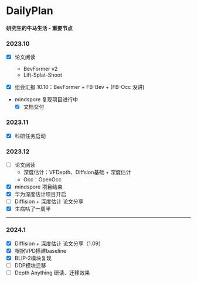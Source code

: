 # DailyPlan
#### 研究生的牛马生活 - 重要节点

### 2023.10

- [x] 论文阅读
  - BevFormer v2
  - Lift-Splat-Shoot

- [x] 组会汇报 10.10：BevFormer + FB-Bev + (FB-Occ 没讲)

- mindspore 复现项目进行中
  - [x] 文档交付

### 2023.11

- [x] 科研任务启动

### 2023.12

- [ ] 论文阅读
  - 深度估计：VFDepth、Diffsion基础 + 深度估计
  - Occ：OpenOcc
- [x] mindspore 项目结束
- [x] 华为深度估计项目开启
- [ ] Diffision + 深度估计 论文分享
- [x] 生病咕了一周半

---

### 2024.1

- [x] Diffision + 深度估计 论文分享（1.09）
- [x] 根据VPD搭建baseline
- [x] BLIP-2模块复现
- [ ] DDP模块迁移
- [ ] Depth Anything 研读、迁移效果
